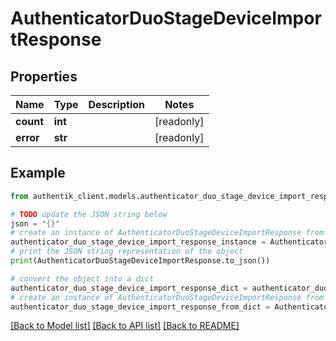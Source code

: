 # AuthenticatorDuoStageDeviceImportResponse


## Properties

Name | Type | Description | Notes
------------ | ------------- | ------------- | -------------
**count** | **int** |  | [readonly] 
**error** | **str** |  | [readonly] 

## Example

```python
from authentik_client.models.authenticator_duo_stage_device_import_response import AuthenticatorDuoStageDeviceImportResponse

# TODO update the JSON string below
json = "{}"
# create an instance of AuthenticatorDuoStageDeviceImportResponse from a JSON string
authenticator_duo_stage_device_import_response_instance = AuthenticatorDuoStageDeviceImportResponse.from_json(json)
# print the JSON string representation of the object
print(AuthenticatorDuoStageDeviceImportResponse.to_json())

# convert the object into a dict
authenticator_duo_stage_device_import_response_dict = authenticator_duo_stage_device_import_response_instance.to_dict()
# create an instance of AuthenticatorDuoStageDeviceImportResponse from a dict
authenticator_duo_stage_device_import_response_from_dict = AuthenticatorDuoStageDeviceImportResponse.from_dict(authenticator_duo_stage_device_import_response_dict)
```
[[Back to Model list]](../README.md#documentation-for-models) [[Back to API list]](../README.md#documentation-for-api-endpoints) [[Back to README]](../README.md)


